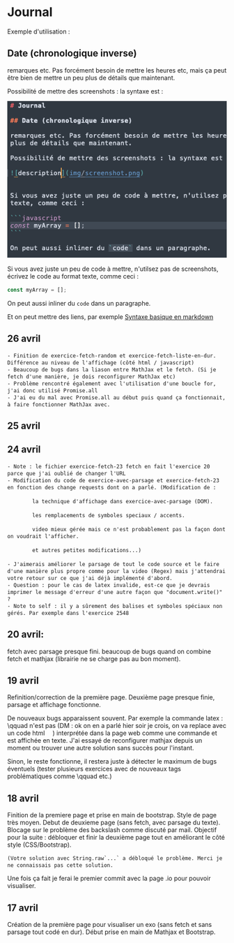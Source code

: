 # Journal

Exemple d'utilisation : 

## Date (chronologique inverse)

remarques etc. Pas forcément besoin de mettre les heures etc, mais ça peut être bien de mettre un peu plus de détails que maintenant.

Possibilité de mettre des screenshots : la syntaxe est :

![description](img/screenshot.png)


Si vous avez juste un peu de code à mettre, n'utilsez pas de screenshots, écrivez le code au format texte, comme ceci :

```javascript
const myArray = [];
```

On peut aussi inliner du `code` dans un paragraphe.

Et on peut mettre des liens, par exemple
[Syntaxe basique en markdown](https://www.markdownguide.org/basic-syntax/)




## 26 avril
    - Finition de exercice-fetch-random et exercice-fetch-liste-en-dur. Différence au niveau de l'affichage (côté html / javascript)
    - Beaucoup de bugs dans la liason entre MathJax et le fetch. (Si je fetch d'une manière, je dois reconfigurer MathJax etc)
    - Problème rencontré également avec l'utilisation d'une boucle for, j'ai donc utilisé Promise.all 
    - J'ai eu du mal avec Promise.all au début puis quand ça fonctionnait, à faire fonctionner MathJax avec.

## 25 avril



## 24 avril

    - Note : le fichier exercice-fetch-23 fetch en fait l'exercice 20 parce que j'ai oublié de changer l'URL
    - Modification du code de exercice-avec-parsage et exercice-fetch-23 en fonction des change requests dont on a parlé. (Modification de :

            la technique d'affichage dans exercice-avec-parsage (DOM).

            les remplacements de symboles speciaux / accents.

            video mieux gérée mais ce n'est probablement pas la façon dont on voudrait l'afficher.

            et autres petites modifications...)

    - J'aimerais améliorer le parsage de tout le code source et le faire d'une manière plus propre comme pour la video (Regex) mais j'attendrai votre retour sur ce que j'ai déjà implémenté d'abord.
    - Question : pour le cas de latex invalide, est-ce que je devrais imprimer le message d'erreur d'une autre façon que "document.write()" ?
    - Note to self : il y a sûrement des balises et symboles spéciaux non gérés. Par exemple dans l'exercice 2548


## 20 avril:

fetch avec parsage presque fini. 
    beaucoup de bugs quand on combine fetch et mathjax (librairie ne se charge pas au bon moment). 


## 19 avril

Refinition/correction de la première page.
    Deuxième page presque finie, parsage et affichage fonctionne.

De nouveaux bugs apparaissent souvent. Par exemple la commande latex : \qquad n'est pas  (DM : ok on en a parlé hier soir je crois, on va replace avec un code html &emsp;) interprétée dans la page web comme une commande et est affichée en texte. J'ai essayé de reconfigurer mathjax depuis un moment ou trouver une autre solution sans succès pour l'instant.

Sinon, le reste fonctionne, il restera juste à détecter le maximum de bugs éventuels (tester plusieurs exercices avec de nouveaux tags problématiques comme \qquad etc.)

## 18 avril

Finition de la premiere page et prise en main de bootstrap.
Style de page très moyen.
Debut de deuxieme page (sans fetch, avec parsage du texte). Blocage sur le problème des backslash comme discuté par mail.
Objectif pour la suite : débloquer et finir la deuxième page tout en améliorant le côté style (CSS/Bootstrap).

    (Votre solution avec String.raw`...` a débloqué le problème. Merci je ne connaissais pas cette solution.

Une fois ça fait je ferai le premier commit avec la page .io pour pouvoir visualiser.

## 17 avril

Création de la première page pour visualiser un exo (sans fetch et sans parsage tout codé en dur).
Début prise en main de Mathjax et Bootstrap.

